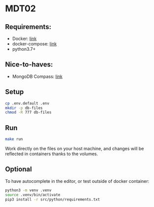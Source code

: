 # MDT02

## Requirements:

- Docker: [link](https://docs.docker.com/engine/install/ubuntu/)
- docker-compose: [link](https://docs.docker.com/compose/install/)
- python3.7+

## Nice-to-haves:

- MongoDB Compass: [link](https://www.mongodb.com/try/download/compass)

## Setup

```bash
cp .env.default .env
mkdir -p db-files
chmod -R 777 db-files
```

## Run

```bash
make run
```

Work directly on the files on your host machine, and changes will be reflected in containers thanks to the volumes.

## Optional

To have autocomplete in the editor, or test outside of docker container:

```bash
python3 -m venv .venv
source .venv/bin/activate
pip3 install -r src/python/requirements.txt
```
